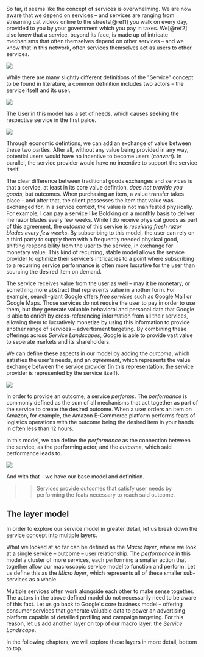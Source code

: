 So far, it seems like the concept of services is overwhelming. We are now aware that we depend on services – and services are ranging from streaming cat videos online to the streets[@ref1] you walk on every day, provided to you by your government which you pay in taxes. We[@ref2] also know that a service, beyond its face, is made up of intricate mechanisms that often themselves depend on other services – and we know that in this network, often services themselves act as users to other services. 

<img src="/thesis/img/service.svg">

While there are many slightly different definitions of the "Service" concept to be found in literature, a common definition includes two actors – the service itself and its user.

<img src="/thesis/img/serviceAndUser.svg">

The User in this model has a set of needs, which causes seeking the respective service in the first palce.

<img src="/thesis/img/serviceUserNeeds.svg">

Through economic defintions, we can add an exchange of value between these two parties. After all, without any value being provided in any way, potential users would have no incentive to become users (_convert_). In parallel, the service provider would have no incentive to support the service itself. 

The clear difference between traditional goods exchanges and services is that a service, at least in its core value defintion, _does not provide you goods_, but outcomes. When purchasing an item, a value transfer takes place – and after that, the client possesses the item that value was exchanged for. In a service context, the value is not manifested physically. For example, I can pay a service like Boldking on a monthly basis to deliver me razor blades every few weeks. While I do receive physical goods as part of this agreement, the _outcome_ of this service is _receiving fresh razor blades every few weeks_. By subscribing to this model, the user can rely on a third party to supply them with a frequently needed physical good, shifting responsibility from the user to the service, in exchange for monetary value. This kind of recurring, stable model allows the service provider to optimize their service's intricacies to a point where subscribing to a recurring service performance is often more lucrative for the user than sourcing the desired item on demand.

The service receives value from the user as well – may it be monetary, or something more abstract that represents value in another form. For example, search-giant Google offers _free services_ such as Google Mail or Google Maps. Those services do not require the user to pay in order to use them, but they generate valuable behavioral and personal data that Google is able to enrich by cross-referencing information from all their services, allowing them to lucratively monetize by using this information to provide another range of services – advertisment targeting. By combining these offerings across _Service Landscapes_, Google is able to provide vast value to seperate markets and its shareholders.

We can define these aspects in our model by adding the _outcome_, which satisfies the user's needs, and an _agreement_, which represents the value exchange between the service provider (in this representation, the service provider is represented by the service itself).

<img src="/thesis/img/ServiceUserNeedsOutcomeAgreement.svg">

In order to provide an outcome, a service _performs_. The _performance_ is commonly defined as the sum of all mechanisms that act together as part of the service to create the desired outcome. When a user orders an item on Amazon, for example, the Amazon E-Commerce platform performs feats of logistics operations with the outcome being the desired item in your hands in often less than 12 hours.

In this model, we can define the _performance_ as the connection between the service, as the performing actor, and the _outcome_, which said performance leads to. 

<img src="/thesis/img/ServiceUserNeedsOutcomeAgreementPerformance.svg">

And with that – we have our base model and definition.

>> Services provide outcomes that satisfy user needs by performing the feats necessary to reach said outcome.


## The layer model

In order to explore our service model in greater detail, let us break down the service concept into multiple layers.

What we looked at so far can be defined as the _Macro layer_, where we look at a single service – outcome – user relationship. The _performance_ in this model a cluster of more services, each performing a smaller action that together allow our macroscopic service model to function and perform. Let us define this as the _Micro layer_, which represents all of these smaller sub-services as a whole. 

Multiple services often work alongside each other to make sense together. The actors in the above defined model do not necessarily need to be aware of this fact. Let us go back to Google's core business model – offering consumer services that generate valuable data to power an advertising platform capable of detailled profiling and campaign targeting. For this reason, let us add another layer on top of our macro layer: the _Service Landscape_.

In the following chapters, we will explore these layers in more detail, bottom to top.